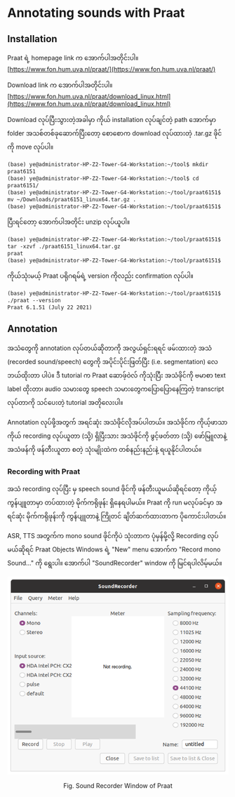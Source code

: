 # Annotating sounds with Praat



## Installation

Praat ရဲ့ homepage link က အောက်ပါအတိုင်းပါ။  
[https://www.fon.hum.uva.nl/praat/](https://www.fon.hum.uva.nl/praat/)

Download link က အောက်ပါအတိုင်းပါ။  
[https://www.fon.hum.uva.nl/praat/download_linux.html](https://www.fon.hum.uva.nl/praat/download_linux.html)

Download လုပ်ပြီးသွားတဲ့အခါမှာ ကိုယ် installation လုပ်ချင်တဲ့ path အောက်မှာ folder အသစ်တစ်ခုဆောက်ပြီးတော့ စောစောက download လုပ်ထားတဲ့ .tar.gz ဖိုင်ကို move လုပ်ပါ။  

```
(base) ye@administrator-HP-Z2-Tower-G4-Workstation:~/tool$ mkdir praat6151
(base) ye@administrator-HP-Z2-Tower-G4-Workstation:~/tool$ cd praat6151/
(base) ye@administrator-HP-Z2-Tower-G4-Workstation:~/tool/praat6151$ mv ~/Downloads/praat6151_linux64.tar.gz .
(base) ye@administrator-HP-Z2-Tower-G4-Workstation:~/tool/praat6151$ 
```

ပြီးရင်တော့ အောက်ပါအတိုင်း unzip လုပ်ယူပါ။  

```
(base) ye@administrator-HP-Z2-Tower-G4-Workstation:~/tool/praat6151$ tar -xzvf ./praat6151_linux64.tar.gz 
praat
(base) ye@administrator-HP-Z2-Tower-G4-Workstation:~/tool/praat6151$ 
```

ကိုယ်သုံးမယ့် Praat ပရိုဂရမ်ရဲ့ version ကိုလည်း confirmation လုပ်ပါ။  

```
(base) ye@administrator-HP-Z2-Tower-G4-Workstation:~/tool/praat6151$ ./praat --version
Praat 6.1.51 (July 22 2021)
```

## Annotation

အသံတွေကို annotation လုပ်တယ်ဆိုတာကို အလွယ်ရှင်းရရင် ဖမ်းထားတဲ့ အသံ (recorded sound/speech) တွေကို အပိုင်းပိုင်းဖြတ်ပြီး (i.e. segmentation) လေဘယ်ထိုးတာ ပါပဲ။ ဒီ tutorial က Praat ဆောဖ့်ဝဲလ် ကိုသုံးပြီး အသံဖိုင်ကို ဗမာစာ text label ထိုးတာ၊ audio သမားတွေ speech သမားတွေကပြောပြောနေကြတဲ့ transcript လုပ်တာကို သင်ပေးတဲ့ tutorial အတိုလေးပါ။  

Annotation လုပ်ဖို့အတွက် အရင်ဆုံး အသံဖိုင်လိုအပ်ပါတယ်။ အသံဖိုင်က ကိုယ့်ဖာသာကိုယ် recording လုပ်ယူတာ (သို့) ရှိပြီးသား အသံဖိုင်ကို ဖွင့်ဖတ်တာ (သို့) ဖော်မြူလာနဲ့ အသံဖန်ကို ဖန်တီးယူတာ စတဲ့ သုံးမျိုးထဲက တစ်နည်းနည်းနဲ့ ရယူနိုင်ပါတယ်။  

### Recording with Praat

အသံ recording လုပ်ပြီး မှ speech sound ဖိုင်ကို ဖန်တီးယူမယ်ဆိုရင်တော့ ကိုယ့်ကွန်ပျူတာမှာ တပ်ထားတဲ့ မိုက်ကရိုဖုန်း ရှိနေရပါမယ်။ Praat ကို run မလုပ်ခင်မှာ အရင်ဆုံး မိုက်ကရိုဖုန်းကို ကွန်ပျူတာနဲ့ ကြိုတင် ချိတ်ဆက်ထားတာက ပိုကောင်းပါတယ်။   

ASR, TTS အတွက်က mono sound ဖိုင်ကိုပဲ သုံးတာက ပုံမှန်မို့လို့ Recording လုပ်မယ်ဆိုရင် Praat Objects Windows ရဲ့ "New" menu အောက်က "Record mono Sound..." ကို ရွေးပါ။ အောက်ပါ "SoundRecorder" window ကို မြင်ရပါလိမ့်မယ်။  

<p align="center">
<img src="https://github.com/ye-kyaw-thu/NLP-Class/blob/master/supplementary/Annotation-with-Praat/fig/sound_recorder_screen.png" alt="drawing" width="800"/>  
</p>  
<div align="center">
  Fig. Sound Recorder Window of Praat    
</div> 

<br />

